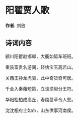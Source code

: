 # 阳翟贾人歌

**作者**: 刘攽

## 诗词内容

颍川阳翟赵邯郸，大衢如砥车班班。

重装富贵名游间，轻纨宝玉高若山。

关西王孙龙虎驱，此中奇货奇可居。

千金入秦藉短策，立谈须臾分王符。

华阳松柏成高丘，寿陵蔓草令人愁。

沈沈相府士如市，山东供事河南侯。


